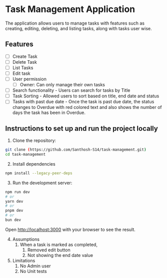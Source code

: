 # Task Management Application

The application allows users to manage tasks with features such as creating, editing, deleting, and listing tasks, along with tasks user wise. 

## Features
- [ ] Create Task
- [ ] Delete Task
- [ ] List Tasks
- [ ] Edit task
- [ ] User permission
  - [ ] Owner: Can only manage their own tasks
- [ ] Search functionality - Users can search for tasks by Title
- [ ] Task Sorting - Allowed users to sort based on title, end date and status
- [ ] Tasks with past due date - Once the task is past due date, the status changes to Overdue with red colored text and also shows the number of days the task has been in Overdue.

## Instructions to set up and run the project locally

1. Clone the repository: 
```bash
git clone (https://github.com/Santhosh-S14/task-management.git)
cd task-management
```
2. Install dependencies
```bash
npm install --legacy-peer-deps
```
3. Run the development server:

```bash
npm run dev
# or
yarn dev
# or
pnpm dev
# or
bun dev
```
Open [http://localhost:3000](http://localhost:3000) with your browser to see the result.

4. Assumptions
     1. When a task is marked as completed,
        1. Removed edit button
        2. Not showing the end date value
5. Limitations
     1. No Admin user
     2. No Unit tests
